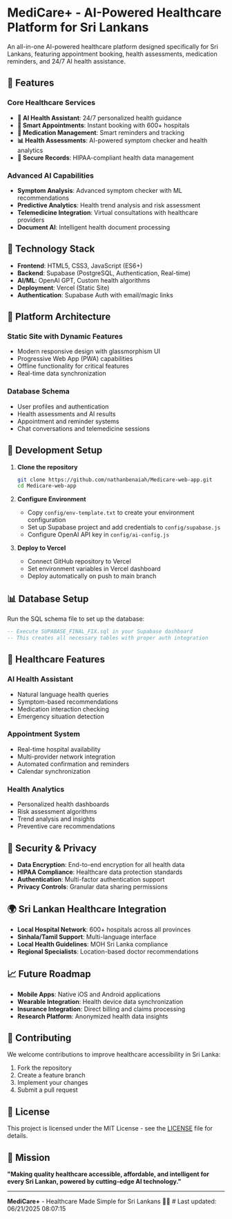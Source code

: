 # MediCare+ - AI-Powered Healthcare Platform for Sri Lankans

<!-- Deployment Trigger: Updated 2024-01-20 - Testing authentication flow -->

An all-in-one AI-powered healthcare platform designed specifically for Sri Lankans, featuring appointment booking, health assessments, medication reminders, and 24/7 AI health assistance.

## 🌟 Features

### Core Healthcare Services
- **🤖 AI Health Assistant**: 24/7 personalized health guidance
- **📅 Smart Appointments**: Instant booking with 600+ hospitals
- **💊 Medication Management**: Smart reminders and tracking
- **📊 Health Assessments**: AI-powered symptom checker and health analytics
- **🔐 Secure Records**: HIPAA-compliant health data management

### Advanced AI Capabilities
- **Symptom Analysis**: Advanced symptom checker with ML recommendations
- **Predictive Analytics**: Health trend analysis and risk assessment
- **Telemedicine Integration**: Virtual consultations with healthcare providers
- **Document AI**: Intelligent health document processing

## 🚀 Technology Stack

- **Frontend**: HTML5, CSS3, JavaScript (ES6+)
- **Backend**: Supabase (PostgreSQL, Authentication, Real-time)
- **AI/ML**: OpenAI GPT, Custom health algorithms
- **Deployment**: Vercel (Static Site)
- **Authentication**: Supabase Auth with email/magic links

## 📱 Platform Architecture

### Static Site with Dynamic Features
- Modern responsive design with glassmorphism UI
- Progressive Web App (PWA) capabilities
- Offline functionality for critical features
- Real-time data synchronization

### Database Schema
- User profiles and authentication
- Health assessments and AI results
- Appointment and reminder systems
- Chat conversations and telemedicine sessions

## 🔧 Development Setup

1. **Clone the repository**
   ```bash
   git clone https://github.com/nathanbenaiah/Medicare-web-app.git
   cd Medicare-web-app
   ```

2. **Configure Environment**
   - Copy `config/env-template.txt` to create your environment configuration
   - Set up Supabase project and add credentials to `config/supabase.js`
   - Configure OpenAI API key in `config/ai-config.js`

3. **Deploy to Vercel**
   - Connect GitHub repository to Vercel
   - Set environment variables in Vercel dashboard
   - Deploy automatically on push to main branch

## 📊 Database Setup

Run the SQL schema file to set up the database:
```sql
-- Execute SUPABASE_FINAL_FIX.sql in your Supabase dashboard
-- This creates all necessary tables with proper auth integration
```

## 🏥 Healthcare Features

### AI Health Assistant
- Natural language health queries
- Symptom-based recommendations
- Medication interaction checking
- Emergency situation detection

### Appointment System
- Real-time hospital availability
- Multi-provider network integration
- Automated confirmation and reminders
- Calendar synchronization

### Health Analytics
- Personalized health dashboards
- Risk assessment algorithms
- Trend analysis and insights
- Preventive care recommendations

## 🔐 Security & Privacy

- **Data Encryption**: End-to-end encryption for all health data
- **HIPAA Compliance**: Healthcare data protection standards
- **Authentication**: Multi-factor authentication support
- **Privacy Controls**: Granular data sharing permissions

## 🌍 Sri Lankan Healthcare Integration

- **Local Hospital Network**: 600+ hospitals across all provinces
- **Sinhala/Tamil Support**: Multi-language interface
- **Local Health Guidelines**: MOH Sri Lanka compliance
- **Regional Specialists**: Location-based doctor recommendations

## 📈 Future Roadmap

- **Mobile Apps**: Native iOS and Android applications
- **Wearable Integration**: Health device data synchronization
- **Insurance Integration**: Direct billing and claims processing
- **Research Platform**: Anonymized health data insights

## 🤝 Contributing

We welcome contributions to improve healthcare accessibility in Sri Lanka:

1. Fork the repository
2. Create a feature branch
3. Implement your changes
4. Submit a pull request

## 📄 License

This project is licensed under the MIT License - see the [LICENSE](LICENSE) file for details.

## 🎯 Mission

**"Making quality healthcare accessible, affordable, and intelligent for every Sri Lankan, powered by cutting-edge AI technology."**

---

**MediCare+** - Healthcare Made Simple for Sri Lankans 🏥✨ #   L a s t   u p d a t e d :   0 6 / 2 1 / 2 0 2 5   0 8 : 0 7 : 1 5  
 